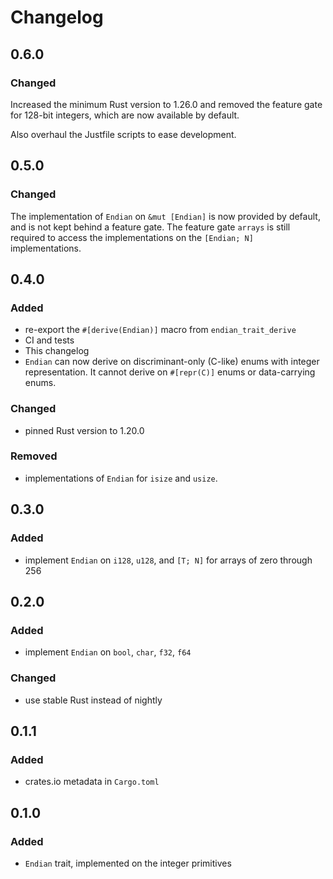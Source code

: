 # Changelog

## 0.6.0

### Changed

Increased the minimum Rust version to 1.26.0 and removed the feature gate for
128-bit integers, which are now available by default.

Also overhaul the Justfile scripts to ease development.

## 0.5.0

### Changed

The implementation of `Endian` on `&mut [Endian]` is now provided by default,
and is not kept behind a feature gate. The feature gate `arrays` is still
required to access the implementations on the `[Endian; N]` implementations.

## 0.4.0

### Added

- re-export the `#[derive(Endian)]` macro from `endian_trait_derive`
- CI and tests
- This changelog
- `Endian` can now derive on discriminant-only (C-like) enums with integer
    representation. It cannot derive on `#[repr(C)]` enums or data-carrying
    enums.

### Changed

- pinned Rust version to 1.20.0

### Removed

- implementations of `Endian` for `isize` and `usize`.

## 0.3.0

### Added

- implement `Endian` on `i128`, `u128`, and `[T; N]` for arrays of zero through
    256

## 0.2.0

### Added

- implement `Endian` on `bool`, `char`, `f32`, `f64`

### Changed

- use stable Rust instead of nightly

## 0.1.1

### Added

- crates.io metadata in `Cargo.toml`

## 0.1.0

### Added

- `Endian` trait, implemented on the integer primitives
